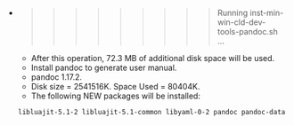 * >>>>>>>>> Running inst-min-win-cld-dev-tools-pandoc.sh ...
  * After this operation, 72.3 MB of additional disk space will be used.
  * Install pandoc to generate user manual.
  * pandoc 1.17.2.
  * Disk size = 2541516K. Space Used = 80404K.
  * The following NEW packages will be installed:
  ```bash
  libluajit-5.1-2 libluajit-5.1-common libyaml-0-2 pandoc pandoc-data
  ```

